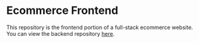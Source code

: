 # Ecommerce Frontend 
This repository is the frontend portion of a full-stack ecommerce website.
You can view the backend repository [here](https://github.com/hazeltonbw/ecommerce-backend).

